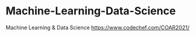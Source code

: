# Machine-Learning-Data-Science
Machine Learning &amp; Data Science
https://www.codechef.com/COAR2021/

